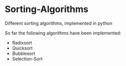 # Sorting-Algorithms
Different sorting algorithms, implemented in python

So far the following algorithms have been implemented:

* Radixsort
* Quicksort
* Bubblesort
* Selection-Sort

